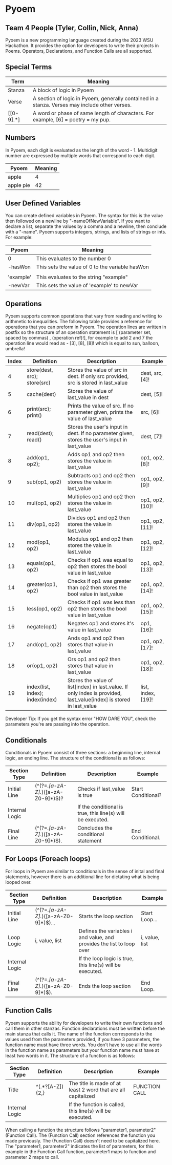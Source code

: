 # Pyoem

## Team 4 People (Tyler, Collin, Nick, Anna)

Pyoem is a new programming language created during the 2023 WSU Hackathon. It provides the option for developers to write their projects in Poems. Operators, Declarations, and Function Calls are all supported.

## Special  Terms

| Term      | Meaning                                                      |
| --------- | ------------------------------------------------------------ |
| Stanza    | A block of logic in Pyoem                                    |
| Verse     | A section of logic in Pyoem, generally contained in a stanza. Verses may include other verses. |
| [[0-9].*] | A word or phase of same length of characters. For example, [6] = poetry = my pup. |

## Numbers

In Pyoem, each digit is evaluated as the length of the word - 1. Multidigit number are expressed by multiple words that correspond to each digit.

| Pyoem     | Meaning |
| --------- | ------- |
| apple     | 4       |
| apple pie | 42      |

## User Defined  Variables

You can create defined variables in Pyoem. The syntax for this is the value then followed on a newline by "-nameOfNewVariable". If you want to declare a list, separate the values by a comma and a newline, then conclude with a "-name". Pyoem supports integers, strings, and lists of strings or ints. For example:

| Pyoem     | Meaning                                         |
| --------- | ----------------------------------------------- |
| 0         | This evaluates to the number 0                  |
| -hasWon   | This sets the value of 0 to the variable hasWon |
|           |                                                 |
| 'example' | This evaluates to the string "example"          |
| -newVar   | This sets the value of 'example' to newVar      |

## Operations

Pyoem supports common operations that vary from reading and writing to arithmetic to inequalities. The following table provides a reference for operations that you can preform in Pyoem. The operation lines are written in postfix so the structure of an operation statement is [ (parameter set, spaced by commas) , (operation ref)!], for example to add 2 and 7 the operation line would read as - [3], [8], [8]!  which is equal to sun, balloon, umbrella!

| Index | Definition                       | Description                                                  | Example            |
| ----- | -------------------------------- | ------------------------------------------------------------ | ------------------ |
| 4     | store(dest, src); store(src)     | Stores the value of src in dest. If only src provided, src is stored in last_value | dest, src, [4]!    |
| 5     | cache(dest)                      | Stores the value of last_value in dest                       | dest, [5]!         |
| 6     | print(src); print()              | Prints the value of src. If no parameter given, prints the value of last_value | src, [6]!          |
| 7     | read(dest); read()               | Stores the user's input in dest. If no parameter given, stores the user's input in last_value | dest, [7]!         |
| 8     | add(op1, op2);                   | Adds op1 and op2 then stores the value in last_value         | op1, op2, [8]!     |
| 9     | sub(op1, op2)                    | Subtracts op1 and op2 then stores the value in last_value    | op1, op2, [9]!     |
| 10    | mul(op1, op2)                    | Multiplies op1 and op2 then stores the value in last_value   | op1, op2, [10]!    |
| 11    | div(op1, op2)                    | Divides op1 and op2 then stores the value in last_value      | op1, op2, [11]!    |
| 12    | mod(op1, op2)                    | Modulus op1 and op2 then stores the value in last_value      | op1, op2, [12]!    |
| 13    | equals(op1, op2)                 | Checks if op1 was equal to op2 then stores the bool value in last_value | op1, op2, [13]!    |
| 14    | greater(op1, op2)                | Checks if op1 was greater than op2 then stores the bool value in last_value | op1, op2, [14]!    |
| 15    | less(op1, op2)                   | Checks if op1 was less than op2 then stores the bool value in last_value | op1, op2, [15]!    |
| 16    | negate(op1)                      | Negates op1 and stores it's value in last_value              | op1, [16]!         |
| 17    | and(op1, op2)                    | Ands op1 and op2 then stores that value in last_value        | op1, op2, [17]!    |
| 18    | or(op1, op2)                     | Ors op1 and op2 then stores that value in last_value         | op1, op2, [18]!    |
| 19    | index(list, index); index(index) | Stores the value of list[index] in last_value. If only index is provided, last_value[index] is stored in last_value | list, index, [19]! |

Developer Tip: If you get the syntax error "HOW DARE YOU", check the parameters you're are passing into the operation.

## Conditionals

Conditionals in Pyoem consist of three sections: a beginning line, internal logic, an ending line. The structure of the conditional is as follows:

| Section Type   | Definition                          | Description                                                | Example            |
| -------------- | ----------------------------------- | ---------------------------------------------------------- | ------------------ |
| Initial Line   | (^(?=.*[a-zA-Z].*)([a-zA-Z0-9]*)$)? | Checks if last_value is true                               | Start Conditional? |
| Internal Logic |                                     | If the conditional is true, this line(s) will be executed. |                    |
| Final Line     | (^(?=.*[a-zA-Z].*)([a-zA-Z0-9]*)$). | Concludes the conditional statement                        | End Conditional.   |

## For Loops (Foreach loops)

For loops in Pyoem are similar to conditionals in the sense of inital and final statements, however there is an additional line for dictating what is being looped over.

| Section Type   | Definition                            | Description                                                  | Example        |
| -------------- | ------------------------------------- | ------------------------------------------------------------ | -------------- |
| Initial Line   | (^(?=.*[a-zA-Z].*)([a-zA-Z0-9]*)$)... | Starts the loop section                                      | Start Loop...  |
| Loop Logic     | i, value, list                        | Defines the variables i and value, and provides the list to loop over | i, value, list |
| Internal Logic |                                       | If the loop logic is true, this line(s) will be executed.    |                |
| Final Line     | (^(?=.*[a-zA-Z].*)([a-zA-Z0-9]*)$).   | Ends the loop section                                        | End Loop.      |

## Function Calls

Pyoem supports the ability for developers to write their own functions and call them in other stanzas. Function declarations must be written before the main stanza that calls it. The name of the function corresponds to the values used from the parameters provided, if you have 3 parameters, the function name must have three words. You don't have to use all the words in the function name as parameters but your function name must have at least two words in it. The structure of a function is as follows: 

| Section Type   | Definition      | Description                                                  | Example       |
| -------------- | --------------- | ------------------------------------------------------------ | ------------- |
| Title          | ^(.*?[A-Z]){2,} | The title is made of at least 2 word that are all capitalized | FUNCTION CALL |
| Internal Logic |                 | If the function is called, this line(s) will be executed.    |               |

When calling a function the structure follows "parameter1, parameter2" (Function Call). The (Function Call) section references the function you made previously. The (Function Call) doesn't need to be capitalized here. The "parameter1, parameter2" indicates the list of parameters, for this example in the Function Call function, parameter1 maps to function and parameter 2 maps to call. 



